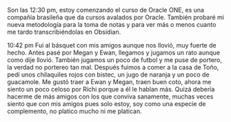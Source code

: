 Son las 12:30 pm, estoy comenzando el curso de Oracle ONE, es una compañía brasileña que da cursos avalados por Oracle. También probaré mi nueva metodología para la toma de notas y para ver más o menos cuanto me tardo transcribiéndolas en Obsidian.

10:42 pm
Fui al básquet con mis amigos aunque nos llovió, muy fuerte de hecho. Antes pasé por Megan y Ewan, llegamos y jugamos un rato aunque como dije llovió. También jugamos un poco de futbol y me puse de portero, la verdad no portereo tan mal. Después fuimos a comer a la casa de Toño, pedí unos chilaquiles rojos con bistec, un jugo de naranja y un poco de guacamole. Me gustó traer a Ewan y Megan, traen buen coto, ahora me siento un poco celoso por Richi porque a él le hablan más. Quizá debería hacerme de más amigos con los que conviva sanamente, muchas veces siento que con mis amigos pues solo estoy, soy como una especie de complemento, no platico mucho ni me platican.